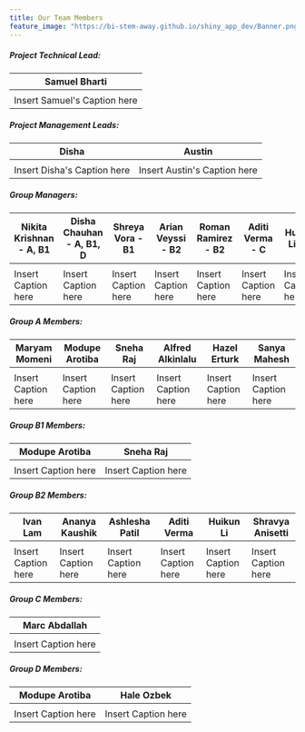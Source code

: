 ```yaml
---
title: Our Team Members
feature_image: "https://bi-stem-away.github.io/shiny_app_dev/Banner.png"
---
```


##### Project Technical Lead:
<table>
  <thead>
    <tr>
      <!-- Names -->
      <th>Samuel Bharti</th>
    </tr>
  </thead>
  <tbody>
    <!-- Images -->
    <tr>
      <td><img src="https://bi-stem-away.github.io/shiny_app_dev/images/S.png" alt=""></td>
    </tr>
    <!-- Captions -->
    <tr>
      <td>Insert Samuel's Caption here</td>
    </tr>
  </tbody>
</table>

##### Project Management Leads:
<table>
  <thead>
    <tr>
      <!-- Names -->
      <th>Disha</th>
      <th>Austin</th>
    </tr>
  </thead>
  <tbody>
    <!-- Images -->
    <tr>
      <td><img src="https://bi-stem-away.github.io/shiny_app_dev/images/Disha.jpeg" alt=""></td>
      <td><img src="https://bi-stem-away.github.io/shiny_app_dev/images/Austin.png" alt=""></td>
    </tr>
    <!-- Captions -->
    <tr>
      <td>Insert Disha's Caption here</td>
      <td>Insert Austin's Caption here</td>
    </tr>
  </tbody>
</table>

##### Group Managers:
<table>
  <thead>
    <tr>
      <!-- Names -->
      <th>Nikita Krishnan - A, B1</th>
      <th>Disha Chauhan - A, B1, D</th>
      <th>Shreya Vora - B1</th>
      <th>Arian Veyssi - B2</th>
      <th>Roman Ramirez - B2</th>
      <th>Aditi Verma - C</th>
      <th>Huikun Li - D</th>
    </tr>
  </thead>
  <tbody>
    <!-- Images -->
    <tr>
      <td><img src="https://bi-stem-away.github.io/shiny_app_dev/images/Nikitak.jpeg" alt=""></td>
      <td><img src="https://bi-stem-away.github.io/shiny_app_dev/images/Disha.jpeg" alt=""></td>
      <td><img src="https://bi-stem-away.github.io/shiny_app_dev/images/Shreya.jpg" alt=""></td>
      <td><img src="https://bi-stem-away.github.io/shiny_app_dev/images/Arian_Veyssi_.png" alt=""></td>
      <td><img src="https://bi-stem-away.github.io/shiny_app_dev/images/Roman.jpeg" alt=""></td>
      <td><img src="https://bi-stem-away.github.io/shiny_app_dev/images/Aditi_Verma.jpg" alt=""></td>
      <td><img src="https://bi-stem-away.github.io/shiny_app_dev/images/Kelly.jpg" alt=""></td>
    </tr>
    <!-- Captions -->
    <tr>
      <td>Insert Caption here</td>
      <td>Insert Caption here</td>
      <td>Insert Caption here</td>
      <td>Insert Caption here</td>
      <td>Insert Caption here</td>
      <td>Insert Caption here</td>
      <td>Insert Caption here</td>
    </tr>
  </tbody>
</table>

##### Group A Members:
<table>
  <thead>
    <tr>
      <!-- Names -->
      <th>Maryam Momeni</th>
      <th>Modupe Arotiba</th>
      <th>Sneha Raj</th>
      <th>Alfred Alkinlalu</th>
      <th>Hazel Erturk</th>
      <th>Sanya Mahesh</th>
    </tr>
  </thead>
  <tbody>
    <!-- Images -->
    <tr>
      <td><img src="https://bi-stem-away.github.io/shiny_app_dev/images/Maryam.jpg" alt=""></td>
      <td><img src="https://bi-stem-away.github.io/shiny_app_dev/images/M.png" alt=""></td>
      <td><img src="https://bi-stem-away.github.io/shiny_app_dev/images/IMG_9040_copy.jpg" alt=""></td>
      <td><img src="https://bi-stem-away.github.io/shiny_app_dev/images/Austin.png" alt=""></td>
      <td><img src="https://bi-stem-away.github.io/shiny_app_dev/images/H.png" alt=""></td>
      <td><img src="https://bi-stem-away.github.io/shiny_app_dev/images/S.png" alt=""></td>
    </tr>
    <!-- Captions -->
    <tr>
      <td>Insert Caption here</td>
      <td>Insert Caption here</td>
      <td>Insert Caption here</td>
      <td>Insert Caption here</td>
      <td>Insert Caption here</td>
      <td>Insert Caption here</td>
    </tr>
  </tbody>
</table>

##### Group B1 Members:
<table>
  <thead>
    <tr>
      <!-- Names -->
      <th>Modupe Arotiba</th>
      <th>Sneha Raj</th>
    </tr>
  </thead>
  <tbody>
    <!-- Images -->
    <tr>
      <td><img src="https://bi-stem-away.github.io/shiny_app_dev/images/M.png" alt=""></td>
      <td><img src="https://bi-stem-away.github.io/shiny_app_dev/images/IMG_9040_copy.jpg" alt=""></td>
    </tr>
    <!-- Captions -->
    <tr>
      <td>Insert Caption here</td>
      <td>Insert Caption here</td>
    </tr>
  </tbody>
</table>

##### Group B2 Members:
<table>
  <thead>
    <tr>
      <!-- Names -->
      <th>Ivan Lam</th>
      <th>Ananya Kaushik</th>
      <th>Ashlesha Patil</th>
      <th>Aditi Verma</th>
      <th>Huikun Li</th>
      <th>Shravya Anisetti</th>
    </tr>
  </thead>
  <tbody>
    <!-- Images -->
    <tr>
      <td><img src="https://bi-stem-away.github.io/shiny_app_dev/images/Ivan_Lam.png" alt=""></td>
      <td><img src="https://bi-stem-away.github.io/shiny_app_dev/images/Ananya_Kaushik.png" alt=""></td>
      <td><img src="https://bi-stem-away.github.io/shiny_app_dev/images/Ashlesha.jpg" alt=""></td>
      <td><img src="https://bi-stem-away.github.io/shiny_app_dev/images/Aditi_Verma.jpg" alt=""></td>
      <td><img src="https://bi-stem-away.github.io/shiny_app_dev/images/Kelly.jpg" alt=""></td>
      <td><img src="https://bi-stem-away.github.io/shiny_app_dev/images/S.png" alt=""></td>
    </tr>
    <!-- Captions -->
    <tr>
      <td>Insert Caption here</td>
      <td>Insert Caption here</td>
      <td>Insert Caption here</td>
      <td>Insert Caption here</td>
      <td>Insert Caption here</td>
      <td>Insert Caption here</td>
    </tr>
  </tbody>
</table>

##### Group C Members:
<table>
  <thead>
    <tr>
      <!-- Names -->
      <th>Marc Abdallah</th>
    </tr>
  </thead>
  <tbody>
    <!-- Images -->
    <tr>
      <td><img src="https://bi-stem-away.github.io/shiny_app_dev/images/Marc_Abdallah.jpeg" alt=""></td>
    </tr>
    <!-- Captions -->
    <tr>
      <td>Insert Caption here</td>
    </tr>
  </tbody>
</table>

##### Group D Members:
<table>
  <thead>
    <tr>
      <!-- Names -->
      <th>Modupe Arotiba</th>
      <th>Hale Ozbek</th>
    </tr>
  </thead>
  <tbody>
    <!-- Images -->
    <tr>
      <td><img src="https://bi-stem-away.github.io/shiny_app_dev/images/M.png" alt=""></td>
      <td><img src="https://bi-stem-away.github.io/shiny_app_dev/images/Hale.jpeg" alt=""></td>
    </tr>
    <!-- Captions -->
    <tr>
      <td>Insert Caption here</td>
      <td>Insert Caption here</td>
    </tr>
  </tbody>
</table>

